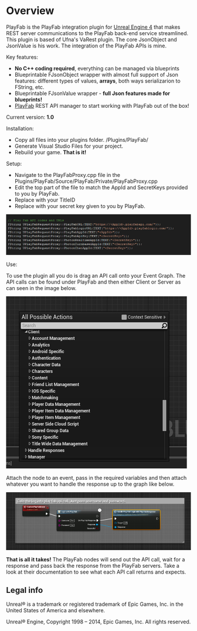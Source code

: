Overview
========

PlayFab is the PlayFab integration plugin for [Unreal Engine 4](https://www.unrealengine.com/) that makes REST server communications to the PlayFab back-end service streamlined. This plugin is based of Ufna's VaRest plugin. The core JsonObject and JsonValue is his work. The integration of the PlayFab APIs is mine.

Key features:

* **No C++ coding required**, everything can be managed via blueprints
* Blueprintable FJsonObject wrapper with almost full support of Json features: different types of values, **arrays**, both ways serializarion to FString, etc.
* Blueprintable FJsonValue wrapper - **full Json features made for blueprints!**
* [PlayFab](https://PlayFab.com) REST API manager to start working with PlayFab out of the box!

Current version: **1.0**

Installation:

* Copy all files into your plugins folder. <Projet>/Plugins/PlayFab/
* Generate Visual Studio Files for your project.
* Rebuild your game. **That is it!**

Setup:

* Navigate to the PlayFabProxy.cpp file in the Plugins/PlayFab/Source/PlayFab/Private/PlayFabProxy.cpp 
* Edit the top part of the file to match the AppId and SecretKeys provided to you by PlayFab.
* Replace <AppId> with your TitleID
* Replace <SecretKey> with your secret key given to you by PlayFab.

![CppSetup](CppSetup.jpg)

Use:

To use the plugin all you do is drag an API call onto your Event Graph. The API calls can be found under PlayFab and then either Client or Server as can seen in the image below.

![PlayFabBluePrintMenu](PlayFabBluePrintMenu.jpg)

Attach the node to an event, pass in the required variables and then attach whatever you want to handle the response up to the graph like below.

![LoginEvent](LoginEvent.jpg)

**That is all it takes!** The PlayFab nodes will send out the API call, wait for a response and pass back the response from the PlayFab servers. Take a look at their documentation to see what each API call returns and expects.


Legal info
----------

Unreal® is a trademark or registered trademark of Epic Games, Inc. in the United States of America and elsewhere.

Unreal® Engine, Copyright 1998 – 2014, Epic Games, Inc. All rights reserved.


